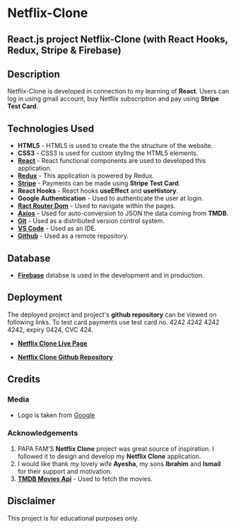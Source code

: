 # Netflix-Clone

## React.js project Netflix-Clone (with React Hooks, Redux, Stripe & Firebase)

## Description

Netflix-Clone is developed in connection to my learning of **React**. Users can log in using gmail account, buy Netflix subscription and pay using **Stripe Test Card**.

## Technologies Used

- **HTML5** - HTML5 is used to create the the structure of the website.
- **CSS3** - CSS3 is used for custom styling the HTML5 elements.
- **[React](https://reactjs.org/)** - React functional components are used to developed this application.
- **[Redux](https://redux.js.org/)** - This application is powered by Redux.
- **[Stripe](https://stripe.com/)** - Payments can be made using **Stripe Test Card**.
- **React Hooks** - React hooks **useEffect** and **useHistory**.
- **Google Authentication** - Used to authenticate the user at login.
- **[Ract Router Dom](https://reactrouter.com/web/guides/quick-start)** - Used to navigate within the pages.
- **[Axios](https://github.com/axios/axios)** - Used for auto-conversion to JSON the data coming from **TMDB**.
- **[Git](https://git-scm.com/)** - Used as a distributed version control system.
- **[VS Code](https://code.visualstudio.com/)** - Used as an IDE.
- **[Github](https://github.com/)** - Used as a remote repository.

## Database

- **[Firebase](https://firebase.google.com/)** databse is used in the development and in production.

## Deployment

The deployed project and project's **github repository** can be viewed on following links. To test card payments use
test card no. 4242 4242 4242 4242, expiry 0424, CVC 424.

- **[Netflix Clone Live Page](https://netflix-clone-app-93fe9.web.app/)**

- **[Netflix Clone Github Repository](https://github.com/sohailshams/netflix-clone-app)**

## Credits

### Media

- Logo is taken from [Google](https://www.google.com/)

### Acknowledgements

1. PAPA FAM'S **Netflix Clone** project was great source of inspiration. I followed it to design and develop my **Netflix Clone** application.
2. I would like thank my lovely wife **Ayesha**, my sons **Ibrahim** and **Ismail** for their support and motivation.
3. **[TMDB Movies Api](https://developers.themoviedb.org/3)** - Used to fetch the movies.

## Disclaimer

This project is for educational purposes only.
